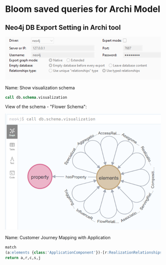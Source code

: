 # Bloom saved queries for Archi Model

## Neo4j DB Export Setting in Archi tool

![db plug-in neo4j setting](Neo4j-DB-plug-in-setting.png)

Name: Show visualization schema

```sql
call db.schema.visualization
```

View of the schema - "Flower Schema":

![schema](archi-model-schema.png)

Name: Customer Journey Mapping with Application

```sql
match
(a:elements {class:'ApplicationComponent'})-[r:RealizationRelationships]->(c:elements {class:'Capability'})-[s:ServingRelationships]->(j:elements {class:'ValueStream'})-[hasProperty]->(p:property {name:'BizArch Domain'})
return a,r,c,s,j
```